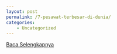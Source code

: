 ```yaml
---
layout: post
permalink: /7-pesawat-terbesar-di-dunia/
categories:
    - Uncategorized
---
```


[Baca Selengkapnya](/09)